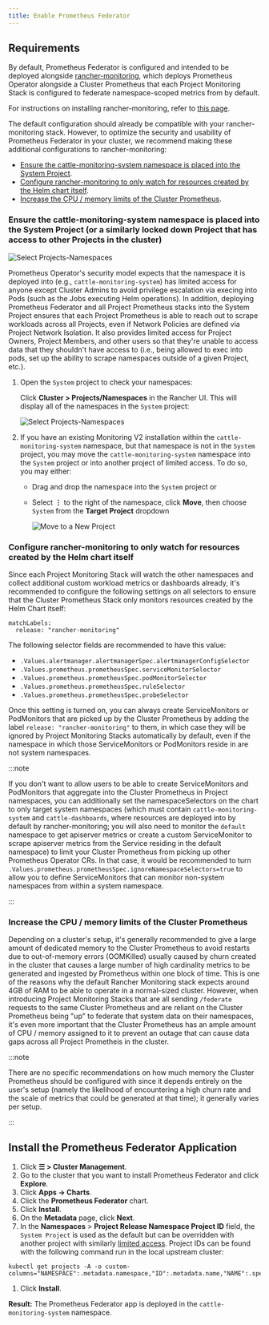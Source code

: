 ```yaml
---
title: Enable Prometheus Federator
---
```


<head>
  <link rel="canonical" href="https://ranchermanager.docs.rancher.com/how-to-guides/advanced-user-guides/monitoring-alerting-guides/prometheus-federator-guides/enable-prometheus-federator"/>
</head>

## Requirements

By default, Prometheus Federator is configured and intended to be deployed alongside [rancher-monitoring](../../../../integrations-in-rancher/monitoring-and-alerting/monitoring-and-alerting.md), which deploys Prometheus Operator alongside a Cluster Prometheus that each Project Monitoring Stack is configured to federate namespace-scoped metrics from by default.

For instructions on installing rancher-monitoring, refer to [this page](../enable-monitoring.md).

The default configuration should already be compatible with your rancher-monitoring stack. However, to optimize the security and usability of Prometheus Federator in your cluster, we recommend making these additional configurations to rancher-monitoring:

- [Ensure the cattle-monitoring-system namespace is placed into the System Project](#ensure-the-cattle-monitoring-system-namespace-is-placed-into-the-system-project-or-a-similarly-locked-down-project-that-has-access-to-other-projects-in-the-cluster).
- [Configure rancher-monitoring to only watch for resources created by the Helm chart itself](#configure-rancher-monitoring-to-only-watch-for-resources-created-by-the-helm-chart-itself).
- [Increase the CPU / memory limits of the Cluster Prometheus](#increase-the-cpu--memory-limits-of-the-cluster-prometheus).

### Ensure the cattle-monitoring-system namespace is placed into the System Project (or a similarly locked down Project that has access to other Projects in the cluster)

![Select Projects-Namespaces](/img/install-in-system-project.png)

Prometheus Operator's security model expects that the namespace it is deployed into (e.g., `cattle-monitoring-system`) has limited access for anyone except Cluster Admins to avoid privilege escalation via execing into Pods (such as the Jobs executing Helm operations). In addition, deploying Prometheus Federator and all Project Prometheus stacks into the System Project ensures that each Project Prometheus is able to reach out to scrape workloads across all Projects, even if Network Policies are defined via Project Network Isolation. It also provides limited access for Project Owners, Project Members, and other users so that they're unable to access data that they shouldn't have access to (i.e., being allowed to exec into pods, set up the ability to scrape namespaces outside of a given Project, etc.).

1. Open the `System` project to check your namespaces:

    Click **Cluster > Projects/Namespaces** in the Rancher UI. This will display all of the namespaces in the `System` project:

    ![Select Projects-Namespaces](/img/cattle-monitoring-system.png)

1. If you have an existing Monitoring V2 installation within the `cattle-monitoring-system` namespace, but that namespace is not in the `System` project, you may move the `cattle-monitoring-system` namespace into the `System` project or into another project of limited access. To do so, you may either:

    - Drag and drop the namespace into the `System` project or
    - Select **⋮** to the right of the namespace, click **Move**, then choose `System` from the **Target Project** dropdown

        ![Move to a New Project](/img/move-to-new-project.png)

### Configure rancher-monitoring to only watch for resources created by the Helm chart itself

Since each Project Monitoring Stack will watch the other namespaces and collect additional custom workload metrics or dashboards already, it's recommended to configure the following settings on all selectors to ensure that the Cluster Prometheus Stack only monitors resources created by the Helm Chart itself:

```
matchLabels:
  release: "rancher-monitoring"
```

The following selector fields are recommended to have this value:
- `.Values.alertmanager.alertmanagerSpec.alertmanagerConfigSelector`
- `.Values.prometheus.prometheusSpec.serviceMonitorSelector`
- `.Values.prometheus.prometheusSpec.podMonitorSelector`
- `.Values.prometheus.prometheusSpec.ruleSelector`
- `.Values.prometheus.prometheusSpec.probeSelector`

Once this setting is turned on, you can always create ServiceMonitors or PodMonitors that are picked up by the Cluster Prometheus by adding the label `release: "rancher-monitoring"` to them, in which case they will be ignored by Project Monitoring Stacks automatically by default, even if the namespace in which those ServiceMonitors or PodMonitors reside in are not system namespaces.

:::note

If you don't want to allow users to be able to create ServiceMonitors and PodMonitors that aggregate into the Cluster Prometheus in Project namespaces, you can additionally set the namespaceSelectors on the chart to only target system namespaces (which must contain `cattle-monitoring-system` and `cattle-dashboards`, where resources are deployed into by default by rancher-monitoring; you will also need to monitor the `default` namespace to get apiserver metrics or create a custom ServiceMonitor to scrape apiserver metrics from the Service residing in the default namespace) to limit your Cluster Prometheus from picking up other Prometheus Operator CRs. In that case, it would be recommended to turn `.Values.prometheus.prometheusSpec.ignoreNamespaceSelectors=true` to allow you to define ServiceMonitors that can monitor non-system namespaces from within a system namespace.

:::

### Increase the CPU / memory limits of the Cluster Prometheus

Depending on a cluster's setup, it's generally recommended to give a large amount of dedicated memory to the Cluster Prometheus to avoid restarts due to out-of-memory errors (OOMKilled) usually caused by churn created in the cluster that causes a large number of high cardinality metrics to be generated and ingested by Prometheus within one block of time. This is one of the reasons why the default Rancher Monitoring stack expects around 4GB of RAM to be able to operate in a normal-sized cluster. However, when introducing Project Monitoring Stacks that are all sending `/federate` requests to the same Cluster Prometheus and are reliant on the Cluster Prometheus being "up" to federate that system data on their namespaces, it's even more important that the Cluster Prometheus has an ample amount of CPU / memory assigned to it to prevent an outage that can cause data gaps across all Project Prometheis in the cluster.

:::note

There are no specific recommendations on how much memory the Cluster Prometheus should be configured with since it depends entirely on the user's setup (namely the likelihood of encountering a high churn rate and the scale of metrics that could be generated at that time); it generally varies per setup.

:::

## Install the Prometheus Federator Application

1. Click **☰ > Cluster Management**.
1. Go to the cluster that you want to install Prometheus Federator and click **Explore**.
1. Click **Apps -> Charts**.
1. Click the **Prometheus Federator** chart.
1. Click **Install**.
1. On the **Metadata** page, click **Next**.
1. In the **Namespaces** > **Project Release Namespace Project ID** field, the `System Project` is used as the default but can be overridden with another project with similarly [limited access](#ensure-the-cattle-monitoring-system-namespace-is-placed-into-the-system-project-or-a-similarly-locked-down-project-that-has-access-to-other-projects-in-the-cluster). Project IDs can be found with the following command run in the local upstream cluster:

  ```plain
  kubectl get projects -A -o custom-columns="NAMESPACE":.metadata.namespace,"ID":.metadata.name,"NAME":.spec.displayName
  ```

1. Click **Install**.

**Result:** The Prometheus Federator app is deployed in the `cattle-monitoring-system` namespace.
